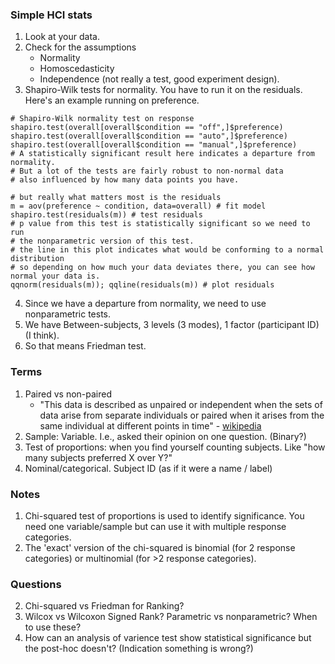 ### Simple HCI stats

1. Look at your data.
2. Check for the assumptions
    - Normality
    - Homoscedasticity
    - Independence (not really a test, good experiment design).
3. Shapiro-Wilk tests for normality. You have to run it on the residuals. Here's an example running on preference.

```
# Shapiro-Wilk normality test on response
shapiro.test(overall[overall$condition == "off",]$preference)
shapiro.test(overall[overall$condition == "auto",]$preference)
shapiro.test(overall[overall$condition == "manual",]$preference)
# A statistically significant result here indicates a departure from normality.
# But a lot of the tests are fairly robust to non-normal data
# also influenced by how many data points you have.

# but really what matters most is the residuals
m = aov(preference ~ condition, data=overall) # fit model
shapiro.test(residuals(m)) # test residuals
# p value from this test is statistically significant so we need to run
# the nonparametric version of this test.
# the line in this plot indicates what would be conforming to a normal distribution
# so depending on how much your data deviates there, you can see how normal your data is.
qqnorm(residuals(m)); qqline(residuals(m)) # plot residuals

```

4. Since we have a departure from normality, we need to use nonparametric tests.
4. We have Between-subjects, 3 levels (3 modes), 1 factor (participant ID) (I think).
5. So that means Friedman test.

### Terms
1. Paired vs non-paired
    - "This data is described as unpaired or independent when the sets of data arise from separate individuals or paired when it arises from the same individual at different points in time" - [wikipedia](https://en.m.wikipedia.org/wiki/Paired_data)
2. Sample: Variable. I.e., asked their opinion on one question. (Binary?)
3. Test of proportions: when you find yourself counting subjects. Like "how many subjects preferred X over Y?"
4. Nominal/categorical. Subject ID (as if it were a name / label)

### Notes
1. Chi-squared test of proportions is used to identify significance. You need one variable/sample but can use it with multiple response categories.
2. The 'exact' version of the chi-squared is binomial (for 2 response categories) or multinomial (for >2 response categories).

### Questions
2. Chi-squared vs Friedman for Ranking?
3. Wilcox vs Wilcoxon Signed Rank? Parametric vs nonparametric? When to use these?
4. How can an analysis of varience test show statistical significance but the post-hoc doesn't? (Indication something is wrong?) 
